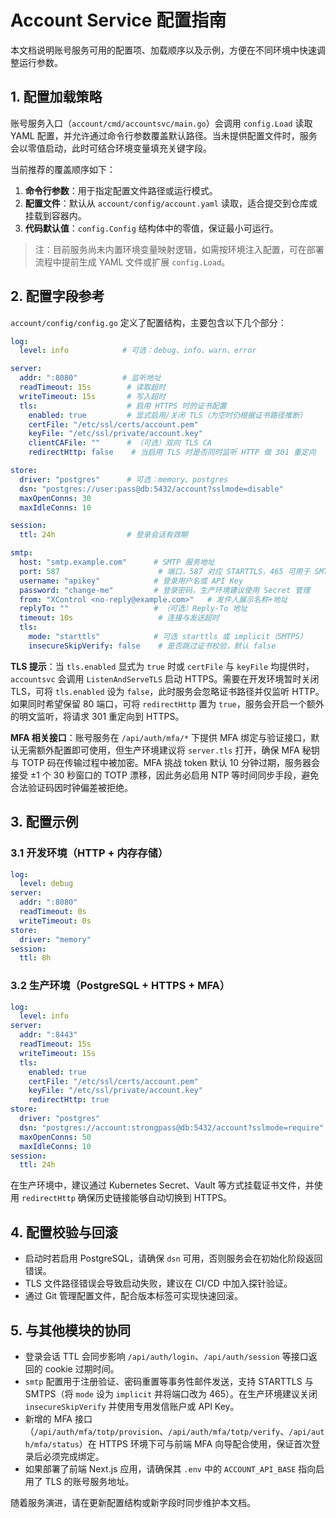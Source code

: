 # Account Service 配置指南

本文档说明账号服务可用的配置项、加载顺序以及示例，方便在不同环境中快速调整运行参数。

## 1. 配置加载策略

账号服务入口（`account/cmd/accountsvc/main.go`）会调用 `config.Load` 读取 YAML 配置，并允许通过命令行参数覆盖默认路径。当未提供配置文件时，服务会以零值启动，此时可结合环境变量填充关键字段。

当前推荐的覆盖顺序如下：

1. **命令行参数**：用于指定配置文件路径或运行模式。
2. **配置文件**：默认从 `account/config/account.yaml` 读取，适合提交到仓库或挂载到容器内。
3. **代码默认值**：`config.Config` 结构体中的零值，保证最小可运行。

> 注：目前服务尚未内置环境变量映射逻辑，如需按环境注入配置，可在部署流程中提前生成 YAML 文件或扩展 `config.Load`。

## 2. 配置字段参考

`account/config/config.go` 定义了配置结构，主要包含以下几个部分：

```yaml
log:
  level: info            # 可选：debug、info、warn、error

server:
  addr: ":8080"          # 监听地址
  readTimeout: 15s        # 读取超时
  writeTimeout: 15s       # 写入超时
  tls:                    # 启用 HTTPS 时的证书配置
    enabled: true         # 显式启用/关闭 TLS（为空时仍根据证书路径推断）
    certFile: "/etc/ssl/certs/account.pem"
    keyFile: "/etc/ssl/private/account.key"
    clientCAFile: ""      # （可选）双向 TLS CA
    redirectHttp: false    # 当启用 TLS 时是否同时监听 HTTP 做 301 重定向

store:
  driver: "postgres"      # 可选：memory、postgres
  dsn: "postgres://user:pass@db:5432/account?sslmode=disable"
  maxOpenConns: 30
  maxIdleConns: 10

session:
  ttl: 24h                # 登录会话有效期

smtp:
  host: "smtp.example.com"      # SMTP 服务地址
  port: 587                      # 端口，587 对应 STARTTLS，465 可用于 SMTPS
  username: "apikey"            # 登录用户名或 API Key
  password: "change-me"         # 登录密码，生产环境建议使用 Secret 管理
  from: "XControl <no-reply@example.com>"   # 发件人展示名称+地址
  replyTo: ""                   # （可选）Reply-To 地址
  timeout: 10s                   # 连接与发送超时
  tls:
    mode: "starttls"            # 可选 starttls 或 implicit（SMTPS）
    insecureSkipVerify: false    # 是否跳过证书校验，默认 false
```

**TLS 提示**：当 `tls.enabled` 显式为 `true` 时或 `certFile` 与 `keyFile` 均提供时，`accountsvc` 会调用 `ListenAndServeTLS` 启动 HTTPS。需要在开发环境暂时关闭 TLS，可将 `tls.enabled` 设为 `false`，此时服务会忽略证书路径并仅监听 HTTP。如果同时希望保留 80 端口，可将 `redirectHttp` 置为 `true`，服务会开启一个额外的明文监听，将请求 301 重定向到 HTTPS。

**MFA 相关接口**：账号服务在 `/api/auth/mfa/*` 下提供 MFA 绑定与验证接口，默认无需额外配置即可使用，但生产环境建议将 `server.tls` 打开，确保 MFA 秘钥与 TOTP 码在传输过程中被加密。MFA 挑战 token 默认 10 分钟过期，服务器会接受 ±1 个 30 秒窗口的 TOTP 漂移，因此务必启用 NTP 等时间同步手段，避免合法验证码因时钟偏差被拒绝。

## 3. 配置示例

### 3.1 开发环境（HTTP + 内存存储）

```yaml
log:
  level: debug
server:
  addr: ":8080"
  readTimeout: 0s
  writeTimeout: 0s
store:
  driver: "memory"
session:
  ttl: 8h
```

### 3.2 生产环境（PostgreSQL + HTTPS + MFA）

```yaml
log:
  level: info
server:
  addr: ":8443"
  readTimeout: 15s
  writeTimeout: 15s
  tls:
    enabled: true
    certFile: "/etc/ssl/certs/account.pem"
    keyFile: "/etc/ssl/private/account.key"
    redirectHttp: true
store:
  driver: "postgres"
  dsn: "postgres://account:strongpass@db:5432/account?sslmode=require"
  maxOpenConns: 50
  maxIdleConns: 10
session:
  ttl: 24h
```

在生产环境中，建议通过 Kubernetes Secret、Vault 等方式挂载证书文件，并使用 `redirectHttp` 确保历史链接能够自动切换到 HTTPS。

## 4. 配置校验与回滚

- 启动时若启用 PostgreSQL，请确保 `dsn` 可用，否则服务会在初始化阶段返回错误。
- TLS 文件路径错误会导致启动失败，建议在 CI/CD 中加入探针验证。
- 通过 Git 管理配置文件，配合版本标签可实现快速回滚。

## 5. 与其他模块的协同

- 登录会话 TTL 会同步影响 `/api/auth/login`、`/api/auth/session` 等接口返回的 cookie 过期时间。
- `smtp` 配置用于注册验证、密码重置等事务性邮件发送，支持 STARTTLS 与 SMTPS（将 `mode` 设为 `implicit` 并将端口改为 465）。在生产环境建议关闭 `insecureSkipVerify` 并使用专用发信账户或 API Key。
- 新增的 MFA 接口（`/api/auth/mfa/totp/provision`、`/api/auth/mfa/totp/verify`、`/api/auth/mfa/status`）在 HTTPS 环境下可与前端 MFA 向导配合使用，保证首次登录后必须完成绑定。
- 如果部署了前端 Next.js 应用，请确保其 `.env` 中的 `ACCOUNT_API_BASE` 指向启用了 TLS 的账号服务地址。

随着服务演进，请在更新配置结构或新字段时同步维护本文档。

